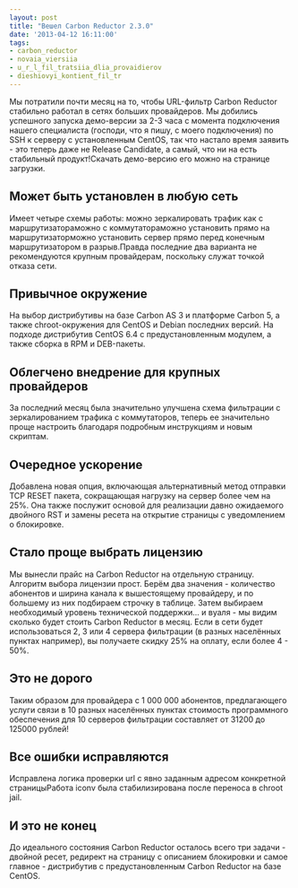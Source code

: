 ```yaml
---
layout: post
title: "Вешел Carbon Reductor 2.3.0"
date: '2013-04-12 16:11:00'
tags:
- carbon_reductor
- novaia_viersiia
- u_r_l_fil_tratsiia_dlia_provaidierov
- dieshiovyi_kontient_fil_tr
---
```


Мы потратили почти месяц на то, чтобы URL-фильтр Carbon Reductor стабильно работал в сетях больших провайдеров. Мы добились успешного запуска демо-версии за 2-3 часа с момента подключения нашего специалиста (господи, что я пишу, с моего подключения) по SSH к серверу с установленным CentOS, так что настало время заявить - это теперь даже не Release Candidate, а самый, что ни на есть стабильный продукт!Скачать демо-версию его можно на странице загрузки.

## Может быть установлен в любую сеть
Имеет четыре схемы работы: можно зеркалировать трафик как с маршрутизатораможно с коммутатораможно установить прямо на маршрутизаторможно установить сервер прямо перед конечным маршрутизатором в разрыв.Правда последние два варианта не рекомендуются крупным провайдерам, поскольку служат точкой отказа сети.

## Привычное окружение
На выбор дистрибутивы на базе Carbon AS 3 и платформе Carbon 5, а также chroot-окружения для CentOS и Debian последних версий. На подходе дистрибутив CentOS 6.4 с предустановленным модулем, а также сборка в RPM и DEB-пакеты.

## Облегчено внедрение для крупных провайдеров
За последний месяц была значительно улучшена схема фильтрации с зеркалированием трафика с коммутаторов, теперь ее значительно проще настроить благодаря подробным инструкциям и новым скриптам.

## Очередное ускорение
Добавлена новая опция, включающая альтернативный метод отправки TCP RESET пакета, сокращающая нагрузку на сервер более чем на 25%. Она также послужит основой для реализации давно ожидаемого двойного RST и замены ресета на открытие страницы с уведомлением о блокировке.

## Стало проще выбрать лицензию
Мы вынесли прайс на Carbon Reductor на отдельную страницу. Алгоритм выбора лицензии прост. Берём два значения - количество абонентов и ширина канала к вышестоящему провайдеру, и по большему из них подбираем строчку в таблице. Затем выбираем необходимый уровень технической поддержки... и вуаля - мы видим сколько будет стоить Carbon Reductor в месяц. Если в сети будет использоваться 2, 3 или 4 сервера фильтрации (в разных населённых пунктах например), вы получаете скидку 25% на оплату, если более 4 - 50%.

## Это не дорого
Таким образом для провайдера с 1 000 000 абонентов, предлагающего услуги связи в 10 разных населённых пунктах стоимость программного обеспечения для 10 серверов фильтрации составляет от 31200 до 125000 рублей!

## Все ошибки исправляются
Исправлена логика проверки url с явно заданным адресом конкретной страницыРабота iconv была стабилизирована после переноса в chroot jail.

## И это не конец
До идеального состояния Carbon Reductor осталось всего три задачи - двойной ресет, редирект на страницу с описанием блокировки и самое главное - дистрибутив с предустановленным Carbon Reductor на базе CentOS.
